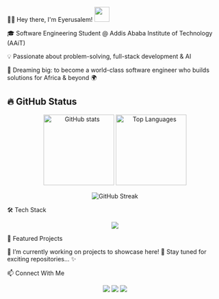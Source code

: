 👩‍💻 Hey there, I'm Eyerusalem! <img src="https://media.giphy.com/media/hvRJCLFzcasrR4ia7z/giphy.gif" width="35">

🎓 Software Engineering Student @ Addis Ababa Institute of Technology (AAiT)

💡 Passionate about problem-solving, full-stack development & AI

🚀 Dreaming big: to become a world-class software engineer who builds solutions for Africa & beyond 🌍

## 🔥 GitHub Status  

<p align="center">
  <!-- GitHub Stats -->
  <img src="https://github-readme-stats.vercel.app/api?username=YOUR_GITHUB_USERNAME&show_icons=true&theme=tokyonight" alt="GitHub stats" height="165" />
  
  <!-- Top Languages -->
  <img src="https://github-readme-stats.vercel.app/api/top-langs/?username=YOUR_GITHUB_USERNAME&layout=compact&theme=tokyonight" alt="Top Languages" height="165" />
</p>

<p align="center">
  <!-- GitHub Streak -->
  <img src="https://streak-stats.demolab.com?user=YOUR_GITHUB_USERNAME&theme=tokyonight&hide_border=true" alt="GitHub Streak" />
</p>
🛠️ Tech Stack
<p align="center"> <img src="https://skillicons.dev/icons?i=cpp,java,python,javascript,typescript,html,css,react,nodejs,express,mysql,mongodb,git,github,linux,vscode" /> </p>
🌟 Featured Projects

🚧 I’m currently working on projects to showcase here! 🚧
Stay tuned for exciting repositories... ✨

📫 Connect With Me
<p align="center"> <a href="mailto:4u.aplus.tutor@gmail.com"><img src="https://img.shields.io/badge/Email-D14836?style=for-the-badge&logo=gmail&logoColor=white"></a> <a href="https://www.linkedin.com/in/eyerusalem-teklebrhan-671153335"><img src="https://img.shields.io/badge/LinkedIn-0077B5?style=for-the-badge&logo=linkedin&logoColor=white"></a> <a href="https://github.com/Eyerusalem T"><img src="https://img.shields.io/badge/GitHub-100000?style=for-the-badge&logo=github&logoColor=white"></a> </p>
